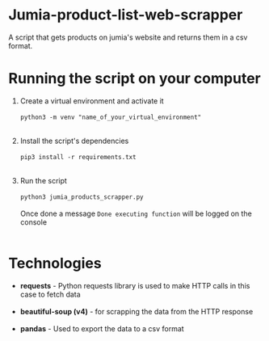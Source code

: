 # Jumia-product-list-web-scrapper
A script that gets products on jumia's website and returns them in a csv format.

# Running the script on your computer
1. Create a virtual environment and activate it<br/><br/>
    `python3 -m venv "name_of_your_virtual_environment"`
<br /><br />
 
2. Install the script's dependencies <br/><br/>
    `pip3 install -r requirements.txt`
<br /><br />
 
3. Run the script <br/><br/>
    `python3 jumia_products_scrapper.py`
    <br/><br/>
    Once done a message `Done executing function` will be logged on the console
<br /><br />

# Technologies
* **requests** - Python requests library is used to make HTTP calls in this case to fetch data 
<br/><br/>
* **beautiful-soup (v4)** - for  scrapping the data from the HTTP response
<br/><br/>
* **pandas** - Used to export the data to a csv format